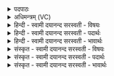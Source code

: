 <details><summary>पदपाठः</summary>

सखा॑यः। सम्। वः। स॒म्यञ्च॑म्। इष॑म्। स्तोम॑म्। च॒। अ॒ग्नये॑। वर्षि॑ष्ठाय। क्षि॒ती॒नाम्। ऊ॒र्जः। नप्त्रे॑। सह॑स्वते। २९।
</details>

<details><summary>अधिमन्त्रम् (VC)</summary>

- अग्निर्देवता
- परमेष्ठी ऋषिः
- विराडनुष्टुप्
- गान्धारः
</details>

<details><summary>हिन्दी - स्वामी दयानन्द सरस्वती  - विषयः</summary>

मनुष्य लोग कैसे होके अग्नि को जानें, यह विषय अगले मन्त्र में कहा है ॥
</details>

<details><summary>हिन्दी - स्वामी दयानन्द सरस्वती  - पदार्थः</summary>

पदार्थान्वयभाषाः -  हे (सखायः) मित्रो ! (क्षितीनाम्) मननशील मनुष्य (वः) तुम्हारे (ऊर्जः) बल के (नप्त्रे) पौत्र के तुल्य वर्त्तमान (सहस्वते) बहुत बलवाले (वर्षिष्ठाय) अत्यन्त बड़े (अग्नये) अग्नि के लिये जिस (सम्यञ्चम्) सुन्दर सत्कार के हेतु (इषम्) अन्न को (च) और (स्तोमम्) स्तुतियों को (समाहुः) अच्छे प्रकार कहते हैं, वैसे तुम लोग भी उस का अनुष्ठान करो ॥२९ ॥
</details>

<details><summary>हिन्दी - स्वामी दयानन्द सरस्वती  - भावार्थः</summary>

भावार्थभाषाः -  यहाँ पूर्व मन्त्र से (आहुः) इस पद की अनुवृत्ति आती है। कारीगरों को चाहिये कि सब के मित्र होकर विद्वानों के कथनानुसार पदार्थविद्या का अनुष्ठान करें। जो बिजुली कारणरूप बल से उत्पन्न होती है, वह पुत्र के तुल्य है, और जो सूर्य्यादि के सकाश से उत्पन्न होती है सो पौत्र के समान है, ऐसा जानना चाहिये ॥२९ ॥
</details>

<details><summary>संस्कृत - स्वामी दयानन्द सरस्वती  - विषयः</summary>

मनुष्याः कीदृशा भूत्वाग्निं विजानीयुरित्याह ॥
</details>

<details><summary>संस्कृत - स्वामी दयानन्द सरस्वती  - पदार्थः</summary>

पदार्थान्वयभाषाः -  हे मनुष्याः ! यथा विद्वांस सखायः सन्तः क्षितीनां वो युष्माकमूर्जो नप्त्रे सहस्वते वर्षिष्ठायाग्नये यं सम्यञ्चमिषं स्तोमं च समाहुस्तथा यूयमनुतिष्ठत ॥२९ ॥
</details>

<details><summary>संस्कृत - स्वामी दयानन्द सरस्वती  - भावार्थः</summary>

भावार्थभाषाः -  अत्र पूर्वमन्त्रादाहुरित्यनुवर्त्तते। शिल्पिनः सुहृदो भूत्वा विद्वदुक्तानुकूलतया पदार्थविद्यामनुतिष्ठेयुः। या विद्युत् कारणाख्याद् बलाज्जायते सा पुत्रवत्, या सूर्य्यादेः सकाशादुत्पद्यते सा पौत्रवदस्तीति वेद्यम् ॥२९ ॥
</details>